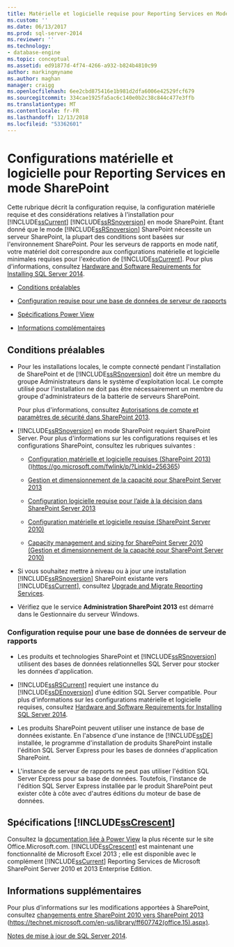 ```yaml
---
title: Matérielle et logicielle requise pour Reporting Services en Mode SharePoint | Microsoft Docs
ms.custom: ''
ms.date: 06/13/2017
ms.prod: sql-server-2014
ms.reviewer: ''
ms.technology:
- database-engine
ms.topic: conceptual
ms.assetid: ed91877d-4f74-4266-a932-b824b4810c99
author: markingmyname
ms.author: maghan
manager: craigg
ms.openlocfilehash: 6ee2cbd875416e1b981d2dfa6006e42529fcf679
ms.sourcegitcommit: 334cae1925fa5ac6c140e0b2c38c844c477e3ffb
ms.translationtype: MT
ms.contentlocale: fr-FR
ms.lasthandoff: 12/13/2018
ms.locfileid: "53362601"
---
```

# <a name="hardware-and-software-requirements-for-reporting-services-in-sharepoint-mode"></a>Configurations matérielle et logicielle pour Reporting Services en mode SharePoint
  Cette rubrique décrit la configuration requise, la configuration matérielle requise et des considérations relatives à l'installation pour [!INCLUDE[ssCurrent](../../includes/sscurrent-md.md)] [!INCLUDE[ssRSnoversion](../../includes/ssrsnoversion-md.md)] en mode SharePoint. Étant donné que le mode [!INCLUDE[ssRSnoversion](../../includes/ssrsnoversion-md.md)] SharePoint nécessite un serveur SharePoint, la plupart des conditions sont basées sur l'environnement SharePoint. Pour les serveurs de rapports en mode natif, votre matériel doit correspondre aux configurations matérielle et logicielle minimales requises pour l'exécution de [!INCLUDE[ssCurrent](../../includes/sscurrent-md.md)]. Pour plus d'informations, consultez [Hardware and Software Requirements for Installing SQL Server 2014](hardware-and-software-requirements-for-installing-sql-server.md).  
  
-   [Conditions préalables](#bkmk_prereq)  
  
-   [Configuration requise pour une base de données de serveur de rapports](#bkmk_report_server_database)  
  
-   [Spécifications Power View](#bkmk_powerview)  
  
-   [Informations complémentaires](#bkmk_more_information)  
  
##  <a name="bkmk_prereq"></a> Conditions préalables  
  
-   Pour les installations locales, le compte connecté pendant l'installation de SharePoint et de [!INCLUDE[ssRSnoversion](../../includes/ssrsnoversion-md.md)] doit être un membre du groupe Administrateurs dans le système d'exploitation local. Le compte utilisé pour l'installation ne doit pas être nécessairement un membre du groupe d'administrateurs de la batterie de serveurs SharePoint.  
  
     Pour plus d'informations, consultez [Autorisations de compte et paramètres de sécurité dans SharePoint 2013](https://technet.microsoft.com/library/cc678863.aspx).  
  
-   [!INCLUDE[ssRSnoversion](../../includes/ssrsnoversion-md.md)] en mode SharePoint requiert SharePoint Server. Pour plus d'informations sur les configurations requises et les configurations SharePoint, consultez les rubriques suivantes :  
  
    -   [Configuration matérielle et logicielle requises (SharePoint 2013)](https://go.microsoft.com/fwlink/p/?LinkId=256365) ()https://go.microsoft.com/fwlink/p/?LinkId=256365)  
  
    -   [Gestion et dimensionnement de la capacité pour SharePoint Server 2013](https://technet.microsoft.com/library/cc261700.aspx)  
  
    -   [Configuration logicielle requise pour l’aide à la décision dans SharePoint Server 2013](https://go.microsoft.com/fwlink/p/?LinkId=256367)  
  
    -   [Configuration matérielle et logicielle requise (SharePoint Server 2010)](https://technet.microsoft.com/library/cc262485\(v=office.14\))  
  
    -   [Capacity management and sizing for SharePoint Server 2010 (Gestion et dimensionnement de la capacité pour SharePoint Server 2010)](https://technet.microsoft.com/library/cc261700.aspx\(v=office.14\))  
  
-   Si vous souhaitez mettre à niveau ou à jour une installation [!INCLUDE[ssRSnoversion](../../includes/ssrsnoversion-md.md)] SharePoint existante vers [!INCLUDE[ssCurrent](../../includes/sscurrent-md.md)], consultez [Upgrade and Migrate Reporting Services](../../reporting-services/install-windows/upgrade-and-migrate-reporting-services.md).  
  
-   Vérifiez que le service **Administration SharePoint 2013** est démarré dans le Gestionnaire du serveur Windows.  
  
###  <a name="bkmk_report_server_database"></a> Configuration requise pour une base de données de serveur de rapports  
  
-   Les produits et technologies SharePoint et [!INCLUDE[ssRSnoversion](../../includes/ssrsnoversion-md.md)] utilisent des bases de données relationnelles SQL Server pour stocker les données d'application.  
  
-   [!INCLUDE[ssRSCurrent](../../includes/ssrscurrent-md.md)] requiert une instance du [!INCLUDE[ssDEnoversion](../../includes/ssdenoversion-md.md)] d’une édition SQL Server compatible. Pour plus d'informations sur les configurations matérielle et logicielle requises, consultez [Hardware and Software Requirements for Installing SQL Server 2014](hardware-and-software-requirements-for-installing-sql-server.md).  
  
-   Les produits SharePoint peuvent utiliser une instance de base de données existante. En l'absence d'une instance de [!INCLUDE[ssDE](../../includes/ssde-md.md)] installée, le programme d'installation de produits SharePoint installe l'édition SQL Server Express pour les bases de données d'application SharePoint.  
  
-   L'instance de serveur de rapports ne peut pas utiliser l'édition SQL Server Express pour sa base de données. Toutefois, l'instance de l'édition SQL Server Express installée par le produit SharePoint peut exister côte à côte avec d'autres éditions du moteur de base de données.  
  
##  <a name="bkmk_powerview"></a> Spécifications [!INCLUDE[ssCrescent](../../includes/sscrescent-md.md)]  
 Consultez la [documentation liée à Power View](http://office.microsoft.com/excel-help/power-view-explore-visualize-and-present-your-data-HA102835634.aspx) la plus récente sur le site Office.Microsoft.com. [!INCLUDE[ssCrescent](../../includes/sscrescent-md.md)] est maintenant une fonctionnalité de Microsoft Excel 2013 ; elle est disponible avec le complément [!INCLUDE[ssCurrent](../../includes/sscurrent-md.md)] Reporting Services de Microsoft SharePoint Server 2010 et 2013 Enterprise Edition.  
  
##  <a name="bkmk_more_information"></a> Informations supplémentaires  
 Pour plus d’informations sur les modifications apportées à SharePoint, consultez [changements entre SharePoint 2010 vers SharePoint 2013](https://technet.microsoft.com/library/ff607742\(office.15\).aspx) (https://technet.microsoft.com/en-us/library/ff607742(office.15).aspx).  
  
 [Notes de mise à jour de SQL Server 2014](https://go.microsoft.com/fwlink/?LinkID=296445).  
  
  
